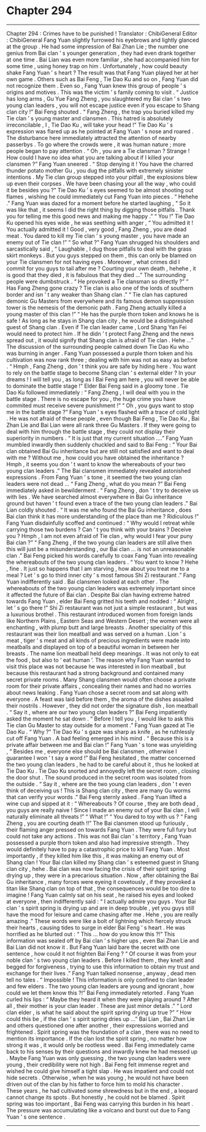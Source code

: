 
# Chapter 294


---

Chapter 294 : Crimes have to be punished !
Translator :
ChibiGeneral
Editor :
ChibiGeneral
Fang Yuan slightly furrowed his eyebrows and lightly glanced at the group .
He had some impression of Bai Zhan Lie ; the number one genius from Bai clan ’ s younger generation , they had even drank together at one time .
Bai Lian was even more familiar , she had accompanied him for some time , using honey trap on him . Unfortunately , how could beauty shake Fang Yuan ’ s heart ? The result was that Fang Yuan played her at her own game .
Others such as Bai Feng , Tie Dao Ku and so on , Fang Yuan did not recognize them .
Even so , Fang Yuan knew this group of people ’ s origins and motives .
This was the victim ’ s family coming to visit .
“ Justice has long arms , Gu Yue Fang Zheng , you slaughtered my Bai clan ’ s two young clan leaders , you will not escape justice even if you escape to Shang clan city !” Bai Feng shouted .
“ Fang Zheng , the trap you buried killed my Tie clan ’ s young master and clansmen . This hatred is absolutely irreconcilable , I , Tie Dao Ku , will take your head !” Tie Dao Ku ’ s expression was flared up as he pointed at Fang Yuan ’ s nose and roared .
The disturbance here immediately attracted the attention of nearby passerbys . To go where the crowds were , it was human nature ; more people began to pay attention .
“ Oh , you are a Tie clansman ? Strange ! How could I have no idea what you are talking about if I killed your clansmen ?” Fang Yuan sneered .
“ Stop denying it ! You have the charred thunder potato mother Gu , you dug the pitfalls with extremely sinister intentions . My Tie clan group stepped into your pitfall , the explosions blew up even their corpses . We have been chasing your all the way , who could it be besides you ?” Tie Dao Ku ’ s eyes seemed to be almost shooting out flames , wishing he could immediately cut Fang Yuan into pieces .
“ Hehehe .” Fang Yuan was dazed for a moment before he started laughing , “ So it was like that , it seems I did the right thing by digging those pitfalls . Thank you for telling me this good news and making me happy .”
“ You !” Tie Dao Ku opened his eyes wide , he was seething with anger , “ You admitted it ! You actually admitted it ! Good , very good , Fang Zheng , you are dead meat . You dared to kill my Tie clan ’ s young master , you have made an enemy out of Tie clan !”
“ So what ?” Fang Yuan shrugged his shoulders and sarcastically said , “ Laughable , I dug those pitfalls to deal with the grass skirt monkeys . But you guys stepped on them , this can only be blamed on your Tie clansmen for not having eyes . Moreover , what crimes did I commit for you guys to tail after me ? Courting your own death , hehehe , it is good that they died , it is fabulous that they died …”
The surrounding people were dumbstruck .
“ He provoked a Tie clansman so directly ?”
“ Has Fang Zheng gone crazy ? Tie clan is also one of the lords of southern border and isn ’ t any weaker than Shang clan .”
“ Tie clan has captured demonic Gu Masters from everywhere and its famous demon suppression tower is the nemesis of the demonic path . Fang Zheng actually killed a young master of this clan !”
“ He has the purple thorn token and knows he is safe ! As long as he stays in Shang clan city , he would be a distinguished guest of Shang clan . Even if Tie clan leader came , Lord Shang Yan Fei would need to protect him . If he didn ’ t protect Fang Zheng and the news spread out , it would signify that Shang clan is afraid of Tie clan . Hehe …”
The discussion of the surrounding people calmed down Tie Dao Ku who was burning in anger .
Fang Yuan possessed a purple thorn token and his cultivation was now rank three ; dealing with him was not as easy as before .
“ Hmph , Fang Zheng , don ’ t think you are safe by hiding here . You want to rely on the battle stage to become Shang clan ’ s external elder ? In your dreams ! I will tell you , as long as I Bai Feng am here , you will never be able to dominate the battle stage !” Elder Bai Feng said in a gloomy tone .
Tie Dao Ku followed immediately : “ Fang Zheng , I will deal with you in the battle stage . There is no escape for you , the huge crime you have commited must receive severe punishment !”
“ Oh , you guys want to stop me in the battle stage ?” Fang Yuan ’ s eyes flashed with a trace of cold light .
He was not afraid of these people , even though Bai Feng , Tie Dao Ku , Bai Zhan Lie and Bai Lian were all rank three Gu Masters .
If they were going to deal with him through the battle stage , they could not display their superiority in numbers .
“ It is just that my current situation ….”
Fang Yuan mumbled inwardly then suddenly chuckled and said to Bai Feng : “ Your Bai clan obtained Bai Gu inheritance but are still not satisfied and want to deal with me ? Without me , how could you have obtained the inheritance ? Hmph , it seems you don ’ t want to know the whereabouts of your two young clan leaders .”
The Bai clansmen immediately revealed astonished expressions .
From Fang Yuan ’ s tone , it seemed the two young clan leaders were not dead …
“ Fang Zheng , what do you mean ?” Bai Feng immediately asked in bewilderment .
“ Fang Zheng , don ’ t try to deceive us with lies . We have searched almost everywhere in Bai Gu inheritance ground but haven ’ t found even a trace of the two young clan leaders .” Bai Lian coldly shouted .
“ It was me who found the Bai Gu inheritance , does Bai clan think it has more understanding of the place than me ? Ridiculous !”
Fang Yuan disdainfully scoffed and continued : “ Why would I retreat while carrying those two burdens ? Can ’ t you think with your brains ? Deceive you ? Hmph , I am not even afraid of Tie clan , why would I fear your puny Bai clan ?”
“ Fang Zheng , if the two young clan leaders are still alive then this will just be a misunderstanding , our Bai clan … is not an unreasonable clan .” Bai Feng picked his words carefully to coax Fang Yuan into revealing the whereabouts of the two young clan leaders .
“ You want to know ? Hehe , fine . It just so happens that I am starving , how about you treat me to a meal ? Let ’ s go to third inner city ’ s most famous Shi Zi restaurant .” Fang Yuan indifferently said .
Bai clansmen looked at each other .
The whereabouts of the two young clan leaders was extremely important since it affected the future of Bai clan .
Despite Bai clan having extreme hatred towards Fang Yuan , elder Bai Feng gritted his teeth and nodded : “ Alright , let ’ s go there !”
Shi Zi restaurant was not just a simple restaurant , but was a luxurious brothel .
This restaurant introduced women from foreign lands like Northern Plains , Eastern Seas and Western Desert ; the women were all enchanting , with plump butt and large breasts . Another speciality of this restaurant was their lion meatball and was served on a human .
Lion ’ s meat , tiger ’ s meat and all kinds of precious ingredients were made into meatballs and displayed on top of a beautiful woman in between her breasts .
The name lion meatball held deep meanings . It was not only to eat the food , but also to ‘ eat human ’.
The reason why Fang Yuan wanted to visit this place was not because he was interested in lion meatball , but because this restaurant had a strong background and contained many secret private rooms . Many Shang clansmen would often choose a private room for their private affairs , concealing their names and had no worries about news leaking .
Fang Yuan chose a secret room and sat along with everyone .
A feast was laid before them , the aroma of the dishes assailed their nostrils . However , they did not order the signature dish , lion meatball .
“ Say it , where are our two young clan leaders ?” Bai Feng impatiently asked the moment he sat down .
“ Before I tell you , I would like to ask this Tie clan Gu Master to stay outside for a moment .” Fang Yuan gazed at Tie Dao Ku .
“ Why ?” Tie Dao Ku ’ s gaze was sharp as knife , as he ruthlessly cut off Fang Yuan . A bad feeling emerged in his mind .
“ Because this is a private affair between me and Bai clan !” Fang Yuan ’ s tone was unyielding , “ Besides me , everyone else should be Bai clansmen , otherwise I guarantee I won ’ t say a word !”
Bai Feng hesitated , the matter concerned the two young clan leaders , he had to be careful about it , thus he looked at Tie Dao Ku .
Tie Dao Ku snorted and annoyedly left the secret room , closing the door shut .
The sound produced in the secret room was isolated from the outside .
“ Say it , where are the two young clan leaders , don ’ t even think of deceiving us ! This is Shang clan city , there are many Gu worms that can verify your words .” Bai Feng sternly asked .
Fang Yuan lifted a wine cup and sipped at it : “ Whereabouts ? Of course , they are both dead , you guys are really naive ! Since I made an enemy out of your Bai clan , I will naturally eliminate all threats !”
“ What !”
“ You dared to toy with us ?
“ Fang Zheng , you are courting death !!”
The Bai clansmen stood up furiously , their flaming anger pressed on towards Fang Yuan .
They were full fury but could not take any actions .
This was not Bai clan ’ s territory , Fang Yuan possessed a purple thorn token and also had impressive strength . They would definitely have to pay a catastrophic price to kill Fang Yuan . Most importantly , if they killed him like this , it was making an enemy out of Shang clan !
Your Bai clan killed my Shang clan ’ s esteemed guest in Shang clan city , hehe .
Bai clan was now facing the crisis of their spirit spring drying up , they were in a precarious situation . Now , after obtaining the Bai Gu inheritance , many forces were eyeing it covetously , if they provoked a titan like Shang clan on top of that , the consequences would be too dire to imagine !
Fang Yuan calmly sat on his seat , he raised his eyes and looked at everyone , then indifferently said :
“ I actually admire you guys . Your Bai clan ’ s spirit spring is drying up and are in deep trouble , yet you guys still have the mood for leisure and came chasing after me . Hehe , you are really amazing .”
These words were like a bolt of lightning which fiercely struck their hearts , causing tides to surge in elder Bai Feng ’ s heart .
He was horrified as he blurted out : “ This … how do you know this ?!”
This information was sealed off by Bai clan ’ s higher ups , even Bai Zhan Lie and Bai Lian did not know it . But Fang Yuan laid bare the secret with one sentence , how could it not frighten Bai Feng ?
“ Of course it was from your noble clan ’ s two young clan leaders . Before I killed them , they knelt and begged for forgiveness , trying to use this information to obtain my trust and exchange for their lives .” Fang Yuan talked nonsense , anyway , dead men tell no tales .
“ Impossible ! This information is only confined to clan leader and few elders . The two young clan leaders are young and ignorant , how could we let them know this ?!” Bai Feng immediately retorted .
Fang Yuan curled his lips : “ Maybe they heard it when they were playing around ? After all , their mother is your clan leader . These are just minor details .”
“ Lord clan elder , is what he said about the spirit spring drying up true ?”
“ How could this be , if the clan ’ s spirit spring dries up …”
Bai Lian , Bai Zhan Lie and others questioned one after another , their expressions worried and frightened .
Spirit spring was the foundation of a clan , there was no need to mention its importance . If the clan lost the spirit spring , no matter how strong it was , it would only be rootless weed .
Bai Feng immediately came back to his senses by their questions and inwardly knew he had messed up .
Maybe Fang Yuan was only guessing , the two young clan leaders were young , their credibility were not high .
Bai Feng felt immense regret and wished he could give himself a tight slap . He was impatient and could not hide secrets . Otherwise , when he was young , he would not have been driven out of the clan by his father to force him to mold his character .
These years , he had cultivated some shrewdness but in the end ,
a leopard cannot change its spots .
But honestly , he could not be blamed . Spirit spring was too important , Bai Feng was carrying this burden in his heart . The pressure was accumulating like a volcano and burst out due to Fang Yuan ’ s one sentence .

---

